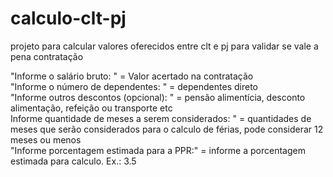 # calculo-clt-pj
projeto para calcular valores oferecidos entre clt e pj para validar se vale a pena contratação

"Informe o salário bruto: " = Valor acertado na contratação <br>
"Informe o número de dependentes: " = dependentes direto <br>
"Informe outros descontos (opcional): " = pensão alimentícia, desconto alimentação, refeição ou transporte etc <br>
Informe quantidade de meses a serem considerados: " = quantidades de meses que serão considerados para o calculo de férias, pode considerar 12 meses ou menos <br>
"Informe porcentagem estimada para a PPR:" = informe a porcentagem estimada para calculo. Ex.: 3.5